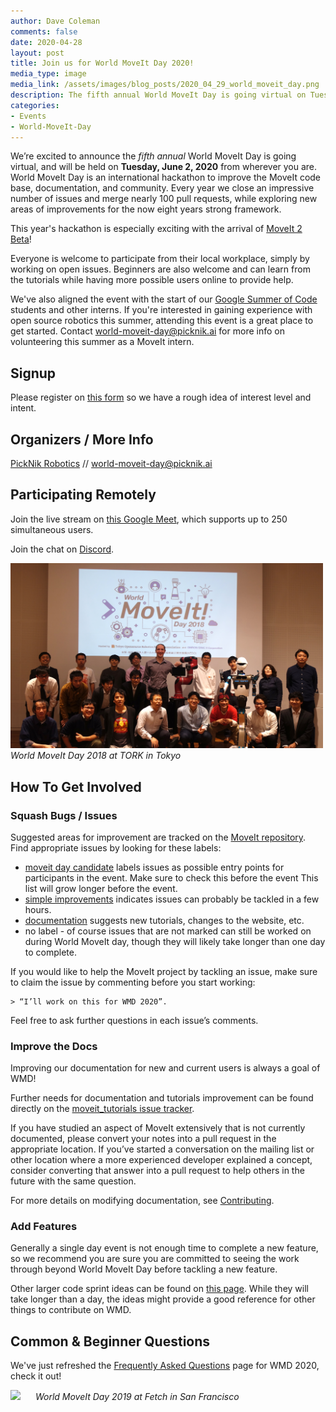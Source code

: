 ```yaml
---
author: Dave Coleman
comments: false
date: 2020-04-28
layout: post
title: Join us for World MoveIt Day 2020!
media_type: image
media_link: /assets/images/blog_posts/2020_04_29_world_moveit_day.png
description: The fifth annual World MoveIt Day is going virtual on Tuesday, June 2nd, 2020!
categories:
- Events
- World-MoveIt-Day
---
```


We’re excited to announce the <i>fifth annual</i> World MoveIt Day is going virtual, and will be held on <strong>Tuesday, June 2, 2020</strong> from wherever you are.
World MoveIt Day is an international hackathon to improve the MoveIt code base, documentation, and community.
Every year we close an impressive number of issues and merge nearly 100 pull requests, while exploring new areas of improvements for the now eight years strong framework.

This year's hackathon is especially exciting with the arrival of [MoveIt 2 Beta](/moveit/ros2/2020/02/18/moveit-2-beta-feature-list.html)!

Everyone is welcome to participate from their local workplace, simply by working on open issues.
Beginners are also welcome and can learn from the tutorials while having more possible users online to provide help.

We've also aligned the event with the start of our [Google Summer of Code](https://discourse.ros.org/t/moveit-accepted-to-google-summer-of-code-2020/13006) students and other interns. If you're interested in gaining experience with open source robotics this summer, attending this event is a great place to get started. Contact world-moveit-day@picknik.ai for more info on volunteering this summer as a MoveIt intern.

## Signup

Please register on [this form](https://docs.google.com/forms/d/e/1FAIpQLSfuNEA71b88MktiMmYMInnM6uQy_Vm5uMp7iL79tAOXnN_PnA/viewform) so we have a rough idea of interest level and intent.

## Organizers / More Info

[PickNik Robotics](https://picknik.ai/) // world-moveit-day@picknik.ai

## Participating Remotely

Join the live stream on [this Google Meet](https://meet.google.com/_meet/cjk-qoym-qzz), which supports up to 250 simultaneous users.

Join the chat on [Discord](https://discord.gg/ZGVwPtR).

<img src="/assets/images/wmd18/tokyo_os_wmd.jpg" width="500" style="margin-right:20px"/>
<i>World MoveIt Day 2018 at TORK in Tokyo</i>

## How To Get Involved

### Squash Bugs / Issues

Suggested areas for improvement are tracked on the [MoveIt repository](https://github.com/ros-planning/moveit/issues). Find appropriate issues by looking for these labels:

- [moveit day candidate](https://github.com/ros-planning/moveit/labels/moveit%20day%20candidate) labels issues as possible entry points for participants in the event.
  Make sure to check this before the event This list will grow longer before the event.
- [simple improvements](https://github.com/ros-planning/moveit/issues?q=is%3Aopen+-label%3Aassigned+label%3A%22simple+improvements%22) indicates issues can
  probably be tackled in a few hours.
- [documentation](https://github.com/ros-planning/moveit/issues?utf8=%E2%9C%93&q=is%3Aopen%20label%3Adocumentation%20-label%3Aassigned%20) suggests new tutorials,
  changes to the website, etc.
- no label - of course issues that are not marked can still be worked on during World MoveIt day, though they will likely take longer than one day to complete.

If you would like to help the MoveIt project by tackling an issue, make sure to claim the issue by commenting before you start working:

    > “I’ll work on this for WMD 2020”.

Feel free to ask further questions in each issue’s comments.

### Improve the Docs

Improving our documentation for new and current users is always a goal of WMD!

Further needs for documentation and tutorials improvement can be found directly on the [moveit_tutorials issue tracker](https://github.com/ros-planning/moveit_tutorials/issues).

If you have studied an aspect of MoveIt extensively that is not currently documented, please convert your notes into a pull request in the appropriate location. If you’ve
started a conversation on the mailing list or other location where a more experienced developer explained a concept, consider converting that answer into a pull request
to help others in the future with the same question.

For more details on modifying documentation, see [Contributing](http://moveit.ros.org/documentation/contributing/).

### Add Features

Generally a single day event is not enough time to complete a new feature, so we recommend you are sure you are committed to seeing the work through beyond World MoveIt Day before tackling a new feature.

Other larger code sprint ideas can be found on [this page](http://moveit.ros.org/documentation/contributing/future_projects/).
While they will take longer than a day, the ideas might provide a good reference for other things to contribute on WMD.

## Common & Beginner Questions

We've just refreshed the [Frequently Asked Questions](/documentation/faqs/) page for WMD 2020, check it out!

<img src="/assets/images/blog_posts/wmd_2019/fetch.jpg" width="500" style="margin-right:20px"/>
<i>World MoveIt Day 2019 at Fetch in San Francisco</i>
